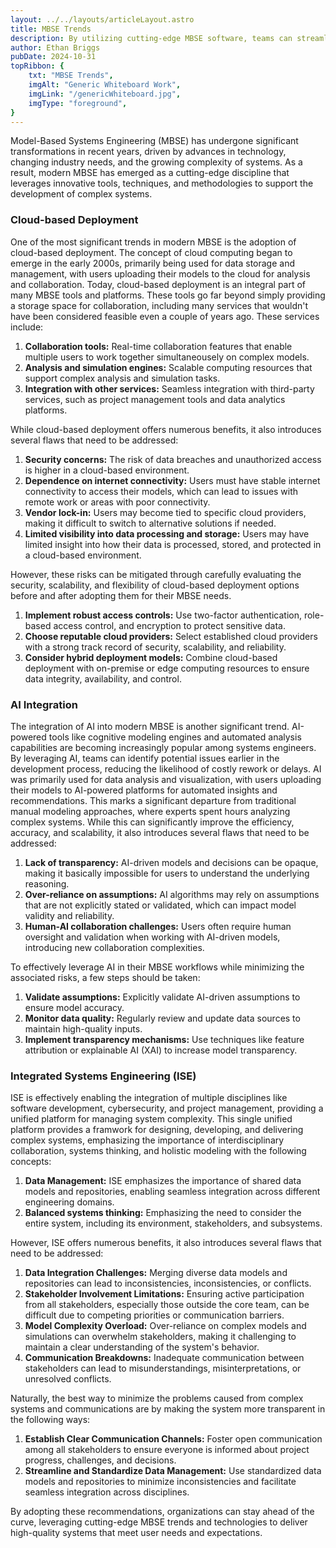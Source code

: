 ```yaml
---
layout: ../../layouts/articleLayout.astro
title: MBSE Trends
description: By utilizing cutting-edge MBSE software, teams can streamline requirements management, enhance design optimization, and facilitate seamless integration across diverse systems and stakeholders.
author: Ethan Briggs
pubDate: 2024-10-31
topRibbon: {
    txt: "MBSE Trends",
    imgAlt: "Generic Whiteboard Work",
    imgLink: "/genericWhiteboard.jpg",
    imgType: "foreground",
}
---
```


Model-Based Systems Engineering (MBSE) has undergone significant transformations in recent years, driven by advances in technology, changing industry needs, and the growing complexity of systems. As a result, modern MBSE has emerged as a cutting-edge discipline that leverages innovative tools, techniques, and methodologies to support the development of complex systems.
### Cloud-based Deployment
One of the most significant trends in modern MBSE is the adoption of cloud-based deployment. The concept of cloud computing began to emerge in the early 2000s, primarily being used for data storage and management, with users uploading their models to the cloud for analysis and collaboration.
Today, cloud-based deployment is an integral part of many MBSE tools and platforms. These tools go far beyond simply providing a storage space for collaboration, including many services that wouldn't have been considered feasible even a couple of years ago. These services include:
1. **Collaboration tools:** Real-time collaboration features that enable multiple users to work together simultaneousely on complex models.
2. **Analysis and simulation engines:** Scalable computing resources that support complex analysis and simulation tasks.
3. **Integration with other services:** Seamless integration with third-party services, such as project management tools and data analytics platforms.

While cloud-based deployment offers numerous benefits, it also introduces several flaws that need to be addressed: 
1. **Security concerns:** The risk of data breaches and unauthorized access is higher in a cloud-based environment.
2. **Dependence on internet connectivity:** Users must have stable internet connectivity to access their models, which can lead to issues with remote work or areas with poor connectivity.
3. **Vendor lock-in:** Users may become tied to specific cloud providers, making it difficult to switch to alternative solutions if needed.
4. **Limited visibility into data processing and storage:** Users may have limited insight into how their data is processed, stored, and protected in a cloud-based environment.

However, these risks can be mitigated through carefully evaluating the security, scalability, and flexibility of cloud-based deployment options before and after adopting them for their MBSE needs.
1. **Implement robust access controls:** Use two-factor authentication, role-based access control, and encryption to protect sensitive data.
2. **Choose reputable cloud providers:** Select established cloud providers with a strong track record of security, scalability, and reliability.
3. **Consider hybrid deployment models:** Combine cloud-based deployment with on-premise or edge computing resources to ensure data integrity, availability, and control.
### AI Integration
The integration of AI into modern MBSE is another significant trend. AI-powered tools like cognitive modeling engines and automated analysis capabilities are becoming increasingly popular among systems engineers. By leveraging AI, teams can identify potential issues earlier in the development process, reducing the likelihood of costly rework or delays.
AI was primarily used for data analysis and visualization, with users uploading their models to AI-powered platforms for automated insights and recommendations. This marks a significant departure from traditional manual modeling approaches, where experts spent hours analyzing complex systems. While this can significantly improve the efficiency, accuracy, and scalability, it also introduces several flaws that need to be addressed:
1. **Lack of transparency:** AI-driven models and decisions can be opaque, making it basically impossible for users to understand the underlying reasoning.
2. **Over-reliance on assumptions:** AI algorithms may rely on assumptions that are not explicitly stated or validated, which can impact model validity and reliability.
3. **Human-AI collaboration challenges:** Users often require human oversight and validation when working with AI-driven models, introducing new collaboration complexities.

To effectively leverage AI in their MBSE workflows while minimizing the associated risks, a few steps should be taken:
1. **Validate assumptions:** Explicitly validate AI-driven assumptions to ensure model accuracy.
2. **Monitor data quality:** Regularly review and update data sources to maintain high-quality inputs.
3. **Implement transparency mechanisms:** Use techniques like feature attribution or explainable AI (XAI) to increase model transparency.
### Integrated Systems Engineering (ISE)
ISE is effectively enabling the integration of multiple disciplines like software development, cybersecurity, and project management, providing a unified platform for managing system complexity. This single unified platform provides a framwork for designing, developing, and delivering complex systems, emphasizing the importance of interdisciplinary collaboration, systems thinking, and holistic modeling with the following concepts:
1. **Data Management:** ISE emphasizes the importance of shared data models and repositories, enabling seamless integration across different engineering domains.
2. **Balanced systems thinking:** Emphasizing the need to consider the entire system, including its environment, stakeholders, and subsystems.

However, ISE offers numerous benefits, it also introduces several flaws that need to be addressed: 
1. **Data Integration Challenges:** Merging diverse data models and repositories can lead to inconsistencies, inconsistencies, or conflicts.
2. **Stakeholder Involvement Limitations:** Ensuring active participation from all stakeholders, especially those outside the core team, can be difficult due to competing priorities or communication barriers.
3. **Model Complexity Overload:** Over-reliance on complex models and simulations can overwhelm stakeholders, making it challenging to maintain a clear understanding of the system's behavior.
4. **Communication Breakdowns:** Inadequate communication between stakeholders can lead to misunderstandings, misinterpretations, or unresolved conflicts.

Naturally, the best way to minimize the problems caused from complex systems and communications are by making the system more transparent in the following ways:
1. **Establish Clear Communication Channels:** Foster open communication among all stakeholders to ensure everyone is informed about project progress, challenges, and decisions.
2. **Streamline and Standardize Data Management:** Use standardized data models and repositories to minimize inconsistencies and facilitate seamless integration across disciplines.

By adopting these recommendations, organizations can stay ahead of the curve, leveraging cutting-edge MBSE trends and technologies to deliver high-quality systems that meet user needs and expectations.
